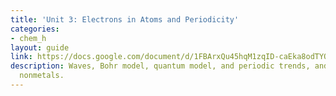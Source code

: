 ```yaml
---
title: 'Unit 3: Electrons in Atoms and Periodicity'
categories:
- chem_h
layout: guide
link: https://docs.google.com/document/d/1FBArxQu45hqM1zqID-caEka8odTYQ9i-_5PIoX3P9cM/
description: Waves, Bohr model, quantum model, and periodic trends, and metals vs.
  nonmetals.
---
```


